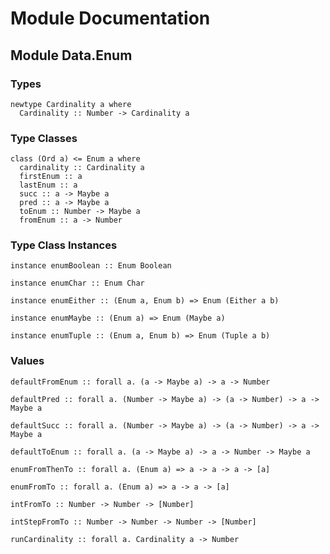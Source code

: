 # Module Documentation

## Module Data.Enum

### Types

    newtype Cardinality a where
      Cardinality :: Number -> Cardinality a


### Type Classes

    class (Ord a) <= Enum a where
      cardinality :: Cardinality a
      firstEnum :: a
      lastEnum :: a
      succ :: a -> Maybe a
      pred :: a -> Maybe a
      toEnum :: Number -> Maybe a
      fromEnum :: a -> Number


### Type Class Instances

    instance enumBoolean :: Enum Boolean

    instance enumChar :: Enum Char

    instance enumEither :: (Enum a, Enum b) => Enum (Either a b)

    instance enumMaybe :: (Enum a) => Enum (Maybe a)

    instance enumTuple :: (Enum a, Enum b) => Enum (Tuple a b)


### Values

    defaultFromEnum :: forall a. (a -> Maybe a) -> a -> Number

    defaultPred :: forall a. (Number -> Maybe a) -> (a -> Number) -> a -> Maybe a

    defaultSucc :: forall a. (Number -> Maybe a) -> (a -> Number) -> a -> Maybe a

    defaultToEnum :: forall a. (a -> Maybe a) -> a -> Number -> Maybe a

    enumFromThenTo :: forall a. (Enum a) => a -> a -> a -> [a]

    enumFromTo :: forall a. (Enum a) => a -> a -> [a]

    intFromTo :: Number -> Number -> [Number]

    intStepFromTo :: Number -> Number -> Number -> [Number]

    runCardinality :: forall a. Cardinality a -> Number